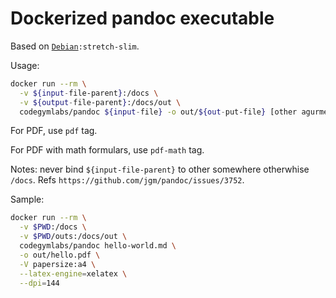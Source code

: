 # Dockerized pandoc executable

Based on [`Debian`](https://store.docker.com/images/debian)`:stretch-slim`.

Usage:

```bash
docker run --rm \
  -v ${input-file-parent}:/docs \
  -v ${output-file-parent}:/docs/out \
  codegymlabs/pandoc ${input-file} -o out/${out-put-file} [other agurments]
```

For PDF, use `pdf` tag.

For PDF with math formulars, use `pdf-math` tag.

Notes: never bind `${input-file-parent}` to other somewhere otherwhise `/docs`. Refs
`https://github.com/jgm/pandoc/issues/3752`.

Sample:

```bash
docker run --rm \
  -v $PWD:/docs \
  -v $PWD/outs:/docs/out \
  codegymlabs/pandoc hello-world.md \
  -o out/hello.pdf \
  -V papersize:a4 \
  --latex-engine=xelatex \
  --dpi=144
